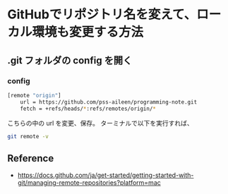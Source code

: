 # GitHubでリポジトリ名を変えて、ローカル環境も変更する方法

## .git フォルダの config を開く

### config

```bash
[remote "origin"]
	url = https://github.com/pss-aileen/programming-note.git
	fetch = +refs/heads/*:refs/remotes/origin/*
```

こちらの中の url を変更、保存。
ターミナルで以下を実行すれば、
```bash
git remote -v
```

## Reference
- https://docs.github.com/ja/get-started/getting-started-with-git/managing-remote-repositories?platform=mac

